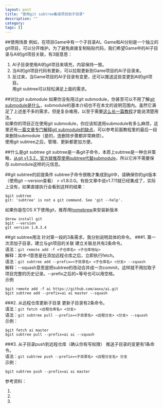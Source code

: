 ```yaml
---
layout: post
title: "使用git subtree集成项目到子目录"
description: ""
category: 
tags: []
---
```


##使用场景
例如，在项目Game中有一个子目录AI。Game和AI分别是一个独立的git项目，可以分开维护。为了避免直接复制粘贴代码，我们希望Game中的AI子目录与AI的git项目关联，有3层意思：  
1. AI子目录使用AI的git项目来填充，内容保持一致。  
2. 当AI的git项目代码有更新，可以拉取更新到Game项目的AI子目录来。  
2. 反过来，当Game项目的AI子目录有变更，还可以推送这些变更到AI的git项目。  
用git subtree可以轻松满足上面的需求。

##对比git submodule
如果你没有用过git submodule，你甚至可以不用了解[git submodule是什么](http://git-scm.com/book/zh/Git-%E5%B7%A5%E5%85%B7-%E5%AD%90%E6%A8%A1%E5%9D%97)，submodule的基本介绍也不在本文的说明范围内。虽然它满足了上述差不多的需求，但是复杂难用，以至于需要[这么长一篇教程](http://www.kafeitu.me/git/2012/03/27/git-submodule.html)才能说清楚用法。   
如果你的项目正在使用git submodule，你应该知道用submodule有多么麻烦，这里还有[一篇文章专门解释git submodule的缺点](http://codingkilledthecat.wordpress.com/2012/04/28/why-your-company-shouldnt-use-git-submodules/)，可以参考前面教程里的最后一段来删除submodule（是的，连删除步骤都非常麻烦）。  
使用git subtree之后，管理、更新都更加方便。   

##什么是git subtree
git subtree是一条git子命令，本质上subtree是一种合并策略，[从git v1.5.2，官方就推荐使用subtree代替submodule](https://www.kernel.org/pub/software/scm/git/docs/howto/using-merge-subtree.html)，所以它并不需要保存.submodule这样的元信息。  

##git subtree的前提条件
subtree子命令很晚才集成到git中，请确保你的git版本（使用git --version查看） > v1.8.0.0。有些文章中说v1.7.11就已经集成了，实际上没有，如果直接执行会看到这样的结果：  
```
$git subtree
git: 'subtree' is not a git command. See 'git --help'.
```
如果你是在OS X下使用git，推荐用[homebrew](http://brew.sh/)来安装新版本
```
$brew install git
$git --version
git version 1.8.3.4
```

##git subtree用法
针对第一段的3条需求，我分别说明具体的命令。
###1. 第一次添加子目录，建立与git项目的关联
建立关联总共有2条命令。  
语法：`git remote add -f <子仓库名> <子仓库地址>`  
解释：其中-f意思是在添加远程仓库之后，立即执行fetch。  
语法：`git subtree add --prefix=<子目录名> <子仓库名> <分支> --squash`  
解释：--squash意思是把subtree的改动合并成一次commit，这样就不用拉取子项目完整的历史记录。--prefix之后的=等号也可以用空格。  
示例  
```
$git remote add -f ai https://github.com/aoxu/ai.git
$git subtree add --prefix=ai ai master --squash
```   
###2. 从远程仓库更新子目录
更新子目录有2条命令。  
语法：`git fetch <远程仓库名> <分支>`  
语法：`git subtree pull --prefix=<子目录名> <远程分支> <分支> --squash`  
示例：  
```
$git fetch ai master  
$git subtree pull --prefix=ai ai --squash  
```
###3. 从子目录push到远程仓库（确认你有写权限）
推送子目录的变更有1条命令。  
语法：`git subtree push --prefix=<子目录名> <远程分支名> 分支`  
示例：  
```
$git subtree push --prefix=ai ai master  
```

参考资料：
1. [](https://speakerdeck.com/cloudsben/git-subtree-ti-dai-git-submodule)
2. [](http://blogs.atlassian.com/2013/05/alternatives-to-git-submodule-git-subtree/)
3. [](http://git-scm.com/book/zh/Git-%E5%B7%A5%E5%85%B7-%E5%AD%90%E6%A0%91%E5%90%88%E5%B9%B6)